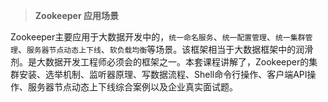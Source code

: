 



> **Zookeeper 应用场景** 

Zookeeper主要应用于大数据开发中的，`统一命名服务`、`统一配置管理`、`统一集群管理`、`服务器节点动态上下线`、`软负载均衡`等场景。该框架相当于大数据框架中的润滑剂。是大数据开发工程师必须会的框架之一。本套课程讲解了，Zookeeper的集群安装、选举机制、监听器原理、写数据流程、Shell命令行操作、客户端API操作、服务器节点动态上下线综合案例以及企业真实面试题。
